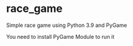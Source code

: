 # race_game
Simple race game using Python 3.9 and PyGame

You need to install PyGame Module to run it
